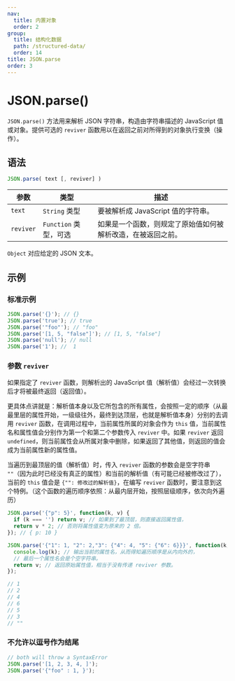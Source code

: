 ```yaml
---
nav:
  title: 内置对象
  order: 2
group:
  title: 结构化数据
  path: /structured-data/
  order: 14
title: JSON.parse
order: 3
---
```


# JSON.parse()

`JSON.parse()` 方法用来解析 JSON 字符串，构造由字符串描述的 JavaScript 值或对象。提供可选的 `reviver` 函数用以在返回之前对所得到的对象执行变换（操作）。

## 语法

```js
JSON.parse( text [, reviver] )
```

| 参数      | 类型                  | 描述                                                         |
| --------- | --------------------- | ------------------------------------------------------------ |
| `text`    | `String` 类型         | 要被解析成 JavaScript 值的字符串。                           |
| `reviver` | `Function` 类型，可选 | 如果是一个函数，则规定了原始值如何被解析改造，在被返回之前。 |

`Object` 对应给定的 JSON 文本。

## 示例

### 标准示例

```js
JSON.parse('{}'); // {}
JSON.parse('true'); // true
JSON.parse('"foo"'); // "foo"
JSON.parse('[1, 5, "false"]'); // [1, 5, "false"]
JSON.parse('null'); // null
JSON.parse('1'); //  1
```

### 参数 `reviver`

如果指定了 `reviver` 函数，则解析出的 JavaScript 值（解析值）会经过一次转换后才将被最终返回（返回值）。

更具体点讲就是：解析值本身以及它所包含的所有属性，会按照一定的顺序（从最最里层的属性开始，一级级往外，最终到达顶层，也就是解析值本身）分别的去调用 `reviver` 函数，在调用过程中，当前属性所属的对象会作为 `this` 值，当前属性名和属性值会分别作为第一个和第二个参数传入 `reviver` 中。如果 `reviver` 返回 `undefined`，则当前属性会从所属对象中删除，如果返回了其他值，则返回的值会成为当前属性新的属性值。

当遍历到最顶层的值（解析值）时，传入 `reviver` 函数的参数会是空字符串 `""`（因为此时已经没有真正的属性）和当前的解析值（有可能已经被修改过了），当前的 `this` 值会是 `{"": 修改过的解析值}`，在编写 `reviver` 函数时，要注意到这个特例。（这个函数的遍历顺序依照：从最内层开始，按照层级顺序，依次向外遍历）

```js
JSON.parse('{"p": 5}', function(k, v) {
  if (k === '') return v; // 如果到了最顶层，则直接返回属性值，
  return v * 2; // 否则将属性值变为原来的 2 倍。
}); // { p: 10 }

JSON.parse('{"1": 1, "2": 2,"3": {"4": 4, "5": {"6": 6}}}', function(k, v) {
  console.log(k); // 输出当前的属性名，从而得知遍历顺序是从内向外的，
  // 最后一个属性名会是个空字符串。
  return v; // 返回原始属性值，相当于没有传递 reviver 参数。
});

// 1
// 2
// 4
// 6
// 5
// 3
// ""
```

### 不允许以逗号作为结尾

```js
// both will throw a SyntaxError
JSON.parse('[1, 2, 3, 4, ]');
JSON.parse('{"foo" : 1, }');
```
